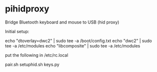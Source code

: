 # pihidproxy
Bridge Bluetooth keyboard and mouse to USB (hid proxy)

Initial setup:

echo "dtoverlay=dwc2" | sudo tee -a /boot/config.txt
echo "dwc2" | sudo tee -a /etc/modules
echo "libcomposite" | sudo tee -a /etc/modules

put the following in /etc/rc.local

pair.sh
setuphid.sh
keys.py

